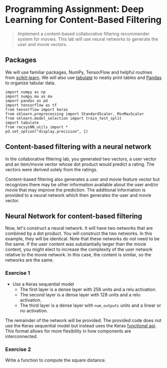 # Programming Assignment: Deep Learning for Content-Based Filtering

> Implement a content-based collaborative filtering recommender system for movies. This lab will use neural networks to generate 
the user and movie vectors.

## Packages
We will use familiar packages, NumPy, TensorFlow and helpful routines from [scikit-learn](https://scikit-learn.org/stable/). 
We will also use [tabulate](https://pypi.org/project/tabulate/) to neatly print tables and [Pandas](https://pandas.pydata.org/) 
to organize tabular data.
```
import numpy as np
import numpy.ma as ma
import pandas as pd
import tensorflow as tf
from tensorflow import keras
from sklearn.preprocessing import StandardScaler, MinMaxScaler
from sklearn.model_selection import train_test_split
import tabulate
from recsysNN_utils import *
pd.set_option("display.precision", 1)
```

## Content-based filtering with a neural network

In the collaborative filtering lab, you generated two vectors, a user vector and an item/movie vector whose dot product would 
predict a rating. The vectors were derived solely from the ratings.   

Content-based filtering also generates a user and movie feature vector but recognizes there may be other information available 
about the user and/or movie that may improve the prediction. The additional information is provided to a neural network which then generates the user and movie vector.

## Neural Network for content-based filtering
Now, let's construct a neural network. It will have two networks that are combined by a dot product. You will construct the two networks. In this example, 
they will be identical. Note that these networks do not need to be the same. If the user content was substantially larger than the movie content, you might 
elect to increase the complexity of the user network relative to the movie network. In this case, the content is similar, so the networks are the same.

<a name="ex01"></a>
### Exercise 1

- Use a Keras sequential model
    - The first layer is a dense layer with 256 units and a relu activation.
    - The second layer is a dense layer with 128 units and a relu activation.
    - The third layer is a dense layer with `num_outputs` units and a linear or no activation.   
    
The remainder of the network will be provided. The provided code does not use the Keras sequential model but instead uses the Keras [functional api](https://keras.io/guides/functional_api/). This format allows for more flexibility in how components are interconnected.

<a name="ex02"></a>
### Exercise 2

Write a function to compute the square distance.